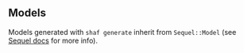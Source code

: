 ## Models
Models generated with `shaf generate` inherit from `Sequel::Model` (see [Sequel docs](http://sequel.jeremyevans.net/documentation.html) for more info).

